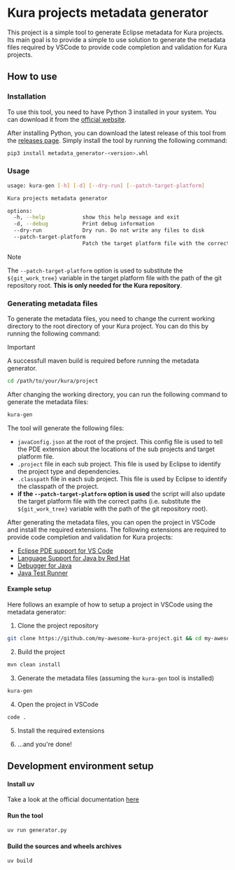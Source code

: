 # Kura projects metadata generator

This project is a simple tool to generate Eclipse metadata for Kura projects. Its main goal is to provide a simple to use solution to generate the metadata files required by VSCode to provide code completion and validation for Kura projects.

## How to use

### Installation

To use this tool, you need to have Python 3 installed in your system. You can download it from the [official website](https://www.python.org/downloads/).

After installing Python, you can download the latest release of this tool from the [releases page](https://github.com/mattdibi/metadata-generator/releases). Simply install the tool by running the following command:

```bash
pip3 install metadata_generator-<version>.whl
```

### Usage

```bash
usage: kura-gen [-h] [-d] [--dry-run] [--patch-target-platform]

Kura projects metadata generator

options:
  -h, --help            show this help message and exit
  -d, --debug           Print debug information
  --dry-run             Dry run. Do not write any files to disk
  --patch-target-platform
                        Patch the target platform file with the correct paths
```

> [!NOTE]
The `--patch-target-platform` option is used to substitute the `${git_work_tree}` variable in the target platform file with the path of the git repository root. **This is only needed for the Kura repository**.

### Generating metadata files

To generate the metadata files, you need to change the current working directory to the root directory of your Kura project. You can do this by running the following command:

> [!IMPORTANT]
> A successfull maven build is required before running the metadata generator.

```bash
cd /path/to/your/kura/project
```

After changing the working directory, you can run the following command to generate the metadata files:

```bash 
kura-gen
```

The tool will generate the following files:
- `javaConfig.json` at the root of the project. This config file is used to tell the PDE extension about the locations of the sub projects and target platform file.
- `.project` file in each sub project. This file is used by Eclipse to identify the project type and dependencies.
- `.classpath` file in each sub project. This file is used by Eclipse to identify the classpath of the project.
- **if the `--patch-target-platform` option is used** the script will also update the target platform file with the correct paths (i.e. substitute the `${git_work_tree}` variable with the path of the git repository root).

After generating the metadata files, you can open the project in VSCode and install the required extensions. The following extensions are required to provide code completion and validation for Kura projects:

- [Eclipse PDE support for VS Code](https://marketplace.visualstudio.com/items?itemName=yaozheng.vscode-pde)
- [Language Support for Java by Red Hat](https://marketplace.visualstudio.com/items?itemName=redhat.java)
- [Debugger for Java](https://marketplace.visualstudio.com/items?itemName=vscjava.vscode-java-debug)
- [Java Test Runner](https://marketplace.visualstudio.com/items?itemName=vscjava.vscode-java-test)

#### Example setup

Here follows an example of how to setup a project in VSCode using the metadata generator:

1. Clone the project repository

```bash
git clone https://github.com/my-awesome-kura-project.git && cd my-awesome-kura-project
```

2. Build the project

```bash
mvn clean install
```

3. Generate the metadata files (assuming the `kura-gen` tool is installed)

```bash
kura-gen
```

4. Open the project in VSCode

```bash
code .
```

5. Install the required extensions

6. ...and you're done!

## Development environment setup

#### Install uv

Take a look at the official documentation [here](https://docs.astral.sh/uv/getting-started/installation/)

#### Run the tool

```bash
uv run generator.py
```

#### Build the sources and wheels archives

```bash
uv build
```
